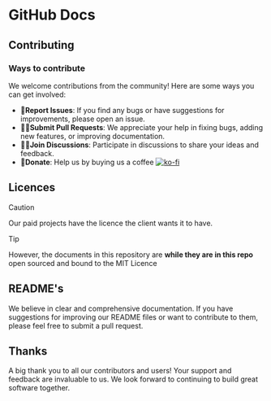 # GitHub Docs
## Contributing
### Ways to contribute
We welcome contributions from the community! Here are some ways you can get involved:

* __🧙Report Issues__: If you find any bugs or have suggestions for improvements, please open an issue.
* __👩‍💻Submit Pull Requests__: We appreciate your help in fixing bugs, adding new features, or improving documentation.
* __🙋‍♀️Join Discussions__: Participate in discussions to share your ideas and feedback.
* __🍿Donate__: Help us by buying us a coffee [![ko-fi](https://ko-fi.com/img/githubbutton_sm.svg)](https://ko-fi.com/E1E019PPL7)
## Licences
> [!CAUTION]
> Our paid projects have the licence the client wants it to have.

> [!TIP]
> However, the documents in this repository are __while they are in this repo__ open sourced and bound to the MIT Licence

## README's
We believe in clear and comprehensive documentation. If you have suggestions for improving our README files or want to contribute to them, please feel free to submit a pull request.

## Thanks
A big thank you to all our contributors and users! Your support and feedback are invaluable to us. We look forward to continuing to build great software together.
